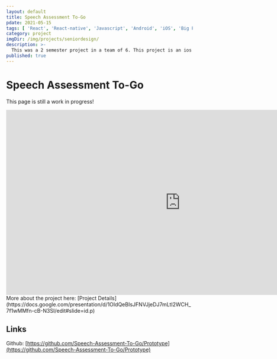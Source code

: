 ```yaml
---
layout: default
title: Speech Assessment To-Go
pdate: 2021-05-15
tags: [ 'React', 'React-native', 'Javascript', 'Android', 'iOS', 'Big Project', "Team-Leader" ]
category: project
imgDir: /img/projects/seniordesign/
description: >-
  This was a 2 semester project in a team of 6. This project is an ios app to implement dynamic assessments for speech language pathologists
published: true
---
```



Speech Assessment To-Go
================

This page is still a work in progress!

<div class="content-spacing"></div>

<iframe width="940" height="500" src="https://www.youtube-nocookie.com/embed/iVURoHfrgvo?rel=0&amp;showinfo=0" frameborder="0" allowfullscreen></iframe>
<div class="content-spacing"></div>

<div class="content-spacing"></div>
More about the project here: [Project Details](https://docs.google.com/presentation/d/1OIdQeBIsJFNVJjeDJ7mLtI2WCH_7f1wMMfn-cB-N3SI/edit#slide=id.p)


<div class="content-spacing"></div>

Links
-----

Github: [https://github.com/Speech-Assessment-To-Go/Prototype](https://github.com/Speech-Assessment-To-Go/Prototype)


